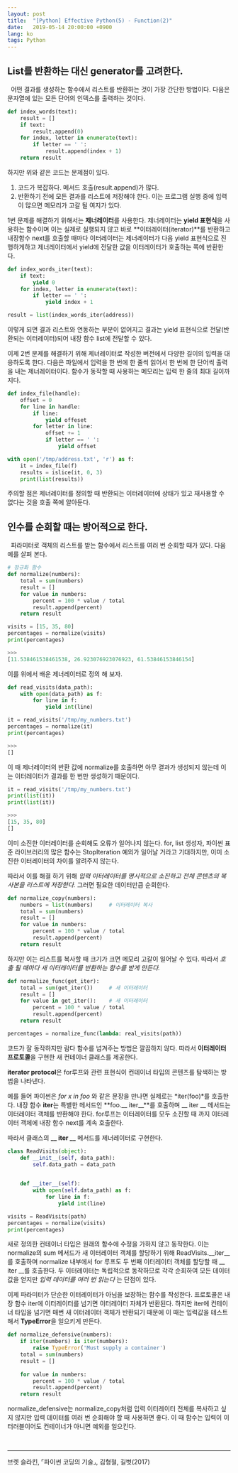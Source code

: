 ```yaml
---
layout: post
title:  "[Python] Effective Python(5) - Function(2)"
date:   2019-05-14 20:00:00 +0900
lang: ko
tags: Python
---
```

## List를 반환하는 대신 generator를 고려한다. ##
&nbsp;&nbsp;어떤 결과를 생성하는 함수에서 리스트를 반환하는 것이 가장 간단한 방법이다. 다음은 문자열에 있는 모든 단어의 인덱스를 출력하는 것이다.
~~~python
def index_words(text):
    result = []
    if text:
        result.append(0)
    for index, letter in enumerate(text):
        if letter == ' ':
            result.append(index + 1)
    return result
~~~
하지만 위와 같은 코드는 문제점이 있다.
1. 코드가 복잡하다. 메서드 호출(result.append)가 많다.
2. 반환하기 전에 모든 결과를 리스트에 저장해야 한다. 이는 프로그램 실행 중에 입력이 많으면 메모리가 고갈 될 여지가 있다.

1번 문제를 해결하기 위해서는 **제너레이터**를 사용한다. 제너레이터는 **yield 표현식**을 사용하는 함수이며 이는 실제로 실행되지 않고 바로 **이터레이터(iterator)**를 반환하고 내장함수 next를 호출할 때마다 이터레이터는 제너레이터가 다음 yield 표현식으로 진행하게하고 제너레이터에서 yield에 전달한 값을 이터레이터가 호출하는 쪽에 반환한다.

~~~python
def index_words_iter(text):
    if text:
        yield 0
    for index, letter in enumerate(text):
        if letter == ' ':
            yield index + 1

result = list(index_words_iter(address))
~~~
이렇게 되면 결과 리스트와 연동하는 부분이 없어지고 결과는 yield 표현식으로 전달(반환되는 이터레이터)되어 내장 함수 list에 전달할 수 있다.

이제 2번 문제를 해결하기 위해 제너레이터로 작성한 버전에서 다양한 길이의 입력을 대응하도록 한다. 다음은 파일에서 입력을 한 번에 한 줄씩 읽어서 한 번에 한 단어씩 출력을 내는 제너레이터이다. 함수가 동작할 때 사용하는 메모리는 입력 한 줄의 최대 길이까지다.

~~~python
def index_file(handle):
    offset = 0
    for line in handle:
        if line:
            yield offeset
        for letter in line:
            offset += 1
            if letter == ' ':
                yield offset

with open('/tmp/address.txt', 'r') as f:
    it = index_file(f)
    results = islice(it, 0, 3)
    print(list(results))
~~~
주의할 점은 제너레이터를 정의할 때 반환되는 이터레이터에 상태가 있고 재사용할 수 없다는 것을 호출 쪽에 알아둔다.

## 인수를 순회할 때는 방어적으로 한다. ##
&nbsp;&nbsp;파라미터로 객체의 리스트를 받는 함수에서 리스트를 여러 번 순회할 때가 있다. 다음 예를 살펴 본다.

~~~python
# 정규화 함수
def normalize(numbers):
    total = sum(numbers)
    result = []
    for value in numbers:
        percent = 100 * value / total
        result.append(percent)
    return result

visits = [15, 35, 80]
percentages = normalize(visits)
print(percentages)

>>>
[11.538461538461538, 26.923076923076923, 61.53846153846154]
~~~
이를 위에서 배운 제너레이터로 정의 해 보자.
~~~python
def read_visits(data_path):
    with open(data_path) as f:
        for line in f:
            yield int(line)

it = read_visits('/tmp/my_numbers.txt')
percentages = normalize(it)
print(percentages)

>>>
[]
~~~
이 때 제너레이터의 반환 값에 normalize를 호출하면 아무 결과가 생성되지 않는데 이는 이터레이터가 결과를 한 번만 생성하기 때문이다.
~~~python
it = read_visits('/tmp/my_numbers.txt')
print(list(it))
print(list(it))

>>>
[15, 35, 80]
[]
~~~
이미 소진한 이터레이터를 순회해도 오류가 일어나지 않는다. for, list 생성자, 파이썬 표준 라이브러리의 많은 함수는 StopIteration 예외가 일어날 거라고 기대하지만, 이미 소진한 이터레이터의 차이를 알려주지 않는다.

따라서 이를 해결 하기 위해 *입력 이터레이터를 명시적으로 소진하고 전체 콘텐츠의 복사본을 리스트에 저장한다.* 그러면 필요한 데이터만큼 순회한다.

~~~python
def normalize_copy(numbers):
    numbers = list(numbers)     # 이터레이터 복사
    total = sum(numbers)
    result = []
    for value in numbers:
        percent = 100 * value / total
        result.append(percent)
    return result
~~~
하지만 이는 리스트를 복사할 때 크기가 크면 메모리 고갈이 일어날 수 있다. 따라서 *호출 될 때마다 새 이터레이터를 반환하는 함수를 받게 만든다.*
~~~python
def normalize_func(get_iter):
    total = sum(get_iter())     # 새 이터레이터
    result = []
    for value in get_iter():    # 새 이터레이터
        percent = 100 * value / total
        result.append(percent)
    return result

percentages = normalize_func(lambda: real_visits(path))
~~~
코드가 잘 동작하지만 람다 함수를 넘겨주는 방법은 깔끔하지 않다. 따라서 **이터레이터 프로토콜**을 구현한 새 컨테이너 클래스를 제공한다.

**iterator protocol**은 for루프와 관련 표현식이 컨테이너 타입의 콘텐츠를 탐색하는 방법을 나타낸다.

예를 들어 파이썬은 *for x in foo* 와 같은 문장을 만나면 실제로는 *iter(foo)*를 호출한다. 내장 함수 **iter**는 특별한 메서드인 **foo.__ iter__**를 호출하며 __ iter __ 메서드는 이터레이터 객체를 반환해야 한다. for루프는 이터레이터를 모두 소진할 때 까지 이터레이터 객체에 내장 함수 next를 계속 호출한다.

따라서 클래스의 **__ iter __** 메서드를 제너레이터로 구현한다.

~~~python
class ReadVisits(object):
    def __init__(self, data_path):
        self.data_path = data_path

    
    def __iter__(self):
        with open(self.data_path) as f:
            for line in f:
                yield int(line)

visits = ReadVisits(path)
percentages = normalize(visits)
print(percentages)
~~~
새로 정의한 컨테이너 타입은 원래의 함수에 수정을 가하지 않고 동작한다. 이는 normalize의 sum 메서드가 새 이터레이터 객체를 할당하기 위해 ReadVisits.__iter__를 호출하며 normalize 내부에서 for 루프도 두 번째 이터레이터 객체를 할당할 때 __ iter __를 호출한다. 두 이터레이터는 독립적으로 동작하므로 각각 순회하여 모든 데이터 값을 얻지만 *입력 데이터를 여러 번 읽는다* 는 단점이 있다.

이제 파라미터가 단순한 이터레이터가 아님을 보장하는 함수를 작성한다. 프로토콜은 내장 함수 iter에 이터레이터를 넘기면 이터레이터 자체가 반환된다. 하지만 iter에 컨테이너 타입을 넘기면 매번 새 이터레이터 객체가 반환되기 때문에 이 때는 입력값을 테스트해서 **TypeError**을 일으키게 만든다.

~~~python
def normalize_defensive(numbers):
    if iter(numbers) is iter(numbers):
        raise TypeError('Must supply a container')
    total = sum(numbers)
    result = []
    
    for value in numbers:
        percent = 100 * value / total
        result.append(percent)
    return result
~~~
normalize_defensive는 normalize_copy처럼 입력 이터레이터 전체를 복사하고 싶지 않지만 입력 데이터를 여러 번 순회해야 할 때 사용하면 좋다. 이 때 함수는 입력이 이터러블이어도 컨테이너가 아니면 예외를 일으킨다.


<br>
<hr>
브렛 슬라킨, ⌜파이썬 코딩의 기술⌟, 김형철, 길벗(2017)